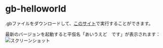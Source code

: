 # gb-helloworld

.gbファイルをダウンロードして、[このサイト](https://torch2424.github.io/wasmBoy/)で実行することができます。

最新のバージョンを起動すると平仮名「あいうえど　です」が表示されます：
![スクリーンショット](https://i.imgur.com/BleEEuS.png)
